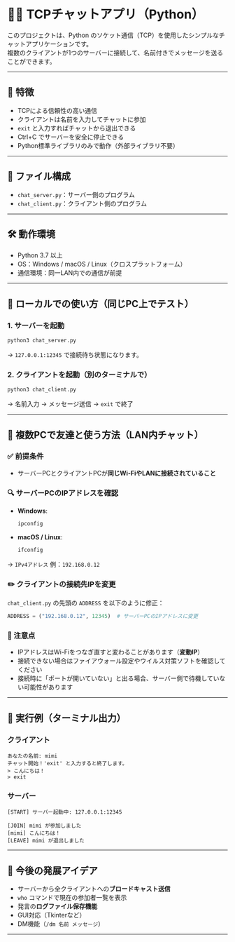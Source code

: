 # 🧑‍💻 TCPチャットアプリ（Python）

このプロジェクトは、Python のソケット通信（TCP）を使用したシンプルなチャットアプリケーションです。  
複数のクライアントが1つのサーバーに接続して、名前付きでメッセージを送ることができます。

---

## 📌 特徴

- TCPによる信頼性の高い通信
- クライアントは名前を入力してチャットに参加
- `exit` と入力すればチャットから退出できる
- Ctrl+C でサーバーを安全に停止できる
- Python標準ライブラリのみで動作（外部ライブラリ不要）

---

## 📁 ファイル構成

- `chat_server.py`：サーバー側のプログラム
- `chat_client.py`：クライアント側のプログラム

---

## 🛠️ 動作環境

- Python 3.7 以上
- OS：Windows / macOS / Linux（クロスプラットフォーム）
- 通信環境：同一LAN内での通信が前提

---

## 🚀 ローカルでの使い方（同じPC上でテスト）

### 1. サーバーを起動

```bash
python3 chat_server.py
```

→ `127.0.0.1:12345` で接続待ち状態になります。

### 2. クライアントを起動（別のターミナルで）

```bash
python3 chat_client.py
```

→ 名前入力 → メッセージ送信 → `exit` で終了

---

## 🤝 複数PCで友達と使う方法（LAN内チャット）

### ✅ 前提条件

- サーバーPCとクライアントPCが**同じWi-FiやLANに接続されていること**

### 🔍 サーバーPCのIPアドレスを確認

- **Windows**:
  ```bash
  ipconfig
  ```
- **macOS / Linux**:
  ```bash
  ifconfig
  ```

→ `IPv4アドレス` 例：`192.168.0.12`

### ✏️ クライアントの接続先IPを変更

`chat_client.py` の先頭の `ADDRESS` を以下のように修正：

```python
ADDRESS = ("192.168.0.12", 12345)  # サーバーPCのIPアドレスに変更
```

### 🚧 注意点

- IPアドレスはWi-Fiをつなぎ直すと変わることがあります（**変動IP**）
- 接続できない場合はファイアウォール設定やウイルス対策ソフトを確認してください
- 接続時に「ポートが開いていない」と出る場合、サーバー側で待機していない可能性があります

---

## 💬 実行例（ターミナル出力）

### クライアント

```
あなたの名前: mimi
チャット開始！'exit' と入力すると終了します。
> こんにちは！
> exit
```

### サーバー

```
[START] サーバー起動中: 127.0.0.1:12345

[JOIN] mimi が参加しました
[mimi] こんにちは！
[LEAVE] mimi が退出しました
```

---

## 🔧 今後の発展アイデア

- サーバーから全クライアントへの**ブロードキャスト送信**
- `who` コマンドで現在の参加者一覧を表示
- 発言の**ログファイル保存機能**
- GUI対応（Tkinterなど）
- DM機能（`/dm 名前 メッセージ`）

---

